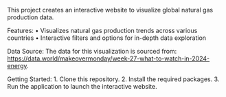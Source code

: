 This project creates an interactive website to visualize global natural gas production data.

Features:
	•	Visualizes natural gas production trends across various countries
	•	Interactive filters and options for in-depth data exploration

Data Source:
The data for this visualization is sourced from: https://data.world/makeovermonday/week-27-what-to-watch-in-2024-energy.

Getting Started:
	1.	Clone this repository.
	2.	Install the required packages.
	3.	Run the application to launch the interactive website.
